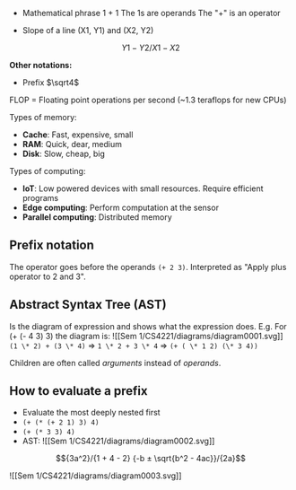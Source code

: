 - Mathematical phrase
	1 + 1
	The 1s are operands
	The "+" is an operator

- Slope of a line (X1, Y1) and (X2, Y2)
```math
{Y1 - Y2}/{X1 - X2}
```
__Other notations:__
- Prefix $\sqrt4$

FLOP = Floating point operations per second (~1.3 teraflops for new CPUs)

Types of memory:
- __Cache__: Fast, expensive, small
- __RAM__: Quick, dear, medium
- __Disk__: Slow, cheap, big

Types of computing:
- __IoT__: Low powered devices with small resources. Require efficient programs
- __Edge computing__: Perform computation at the sensor
- __Parallel computing__: Distributed memory

## Prefix notation
The operator goes before the operands `(+ 2 3)`. Interpreted as "Apply plus operator to 2 and 3".

## Abstract Syntax Tree (AST)
Is the diagram of expression and shows what the expression does.
E.g. For (+ (- 4 3) 3) the diagram is:
![[Sem 1/CS4221/diagrams/diagram0001.svg]]
`(1 \* 2) + (3 \* 4)` ⇒ `1 \* 2 + 3 \* 4` ⇒ `(+ ( \* 1 2) (\* 3 4))`

Children are often called _arguments_ instead of _operands_.

## How to evaluate a prefix
- Evaluate the most deeply nested first
- `(+ (* (+ 2 1) 3) 4)`
- `(+ (* 3 3) 4)`
- AST: 
  ![[Sem 1/CS4221/diagrams/diagram0002.svg]]
```math
{3a^2}/{1 + 4 - 2}

{-b ± \sqrt{b^2 - 4ac}}/{2a}
```
![[Sem 1/CS4221/diagrams/diagram0003.svg]]